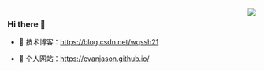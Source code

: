 <img align="right" src="https://github-readme-stats.vercel.app/api?username=EvanJason&show_icons=true&icon_color=CE1D2D&text_color=718096&bg_color=ffffff&hide_title=true" />
  
### Hi there  🌅
- :orange_book: 技术博客：https://blog.csdn.net/wqssh21
 
- :hammer:  个人网站：https://evanjason.github.io/
